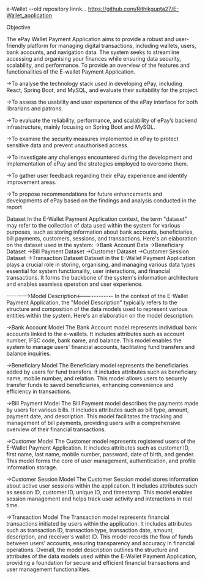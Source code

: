 
e-Wallet --old repository linnk...
https://github.com/Rithikgupta27/E-Wallet_application

Objective

The ePay Wallet Payment Application aims to provide a robust and user-friendly platform for managing digital transactions, including wallets, users, bank accounts, and navigation data. The system seeks to streamline accessing and organising your finances while ensuring data security, scalability, and performance. To provide an overview of the features and functionalities of the E-wallet Payment Application.

->To analyse the technology stack used in developing ePay, including React, Spring Boot, and MySQL, and evaluate their suitability for the project.

->To assess the usability and user experience of the ePay interface for both librarians and patrons.

->To evaluate the reliability, performance, and scalability of ePay’s backend infrastructure, mainly focusing on Spring Boot and MySQL.

->To examine the security measures implemented in ePay to protect sensitive data and prevent unauthorised access.

->To investigate any challenges encountered during the development and implementation of ePay and the strategies employed to overcome them.

->To gather user feedback regarding their ePay experience and identify improvement areas.

->To propose recommendations for future enhancements and developments of ePay based on the findings and analysis conducted in the report


Dataset
In the E-Wallet Payment Application context, the term "dataset" may refer to the collection of data used within the system for various purposes, such as storing information about bank accounts, beneficiaries, bill payments, customers, sessions, and transactions.
Here's an elaboration on the dataset used in the system:
->Bank Account Data
->Beneficiary Dataset
->Bill Payment Dataset
->Customer Dataset
->Customer Session Dataset
->Transaction Dataset
Dataset in the E-Wallet Payment Application plays a crucial role in storing, organising, and managing various data types essential for system functionality, user interactions, and financial transactions. It forms the backbone of the system's information architecture and enables seamless operation and user experience.

------->Model Description<------------
In the context of the E-Wallet Payment Application, the "Model Description" typically refers to the structure and composition of the data models used to represent various entities within the system. Here's an elaboration on the model description:

->Bank Account Model
The Bank Account model represents individual bank accounts linked to the e-wallets. It includes attributes such as account number, IFSC code, bank name, and balance. This model enables the system to manage users' financial accounts, facilitating fund transfers and balance inquiries.

->Beneficiary Model
The Beneficiary model represents the beneficiaries added by users for fund transfers. It includes attributes such as beneficiary name, mobile number, and relation. This model allows users to securely transfer funds to saved beneficiaries, enhancing convenience and efficiency in transactions.

->Bill Payment Model
The Bill Payment model describes the payments made by users for various bills. It includes attributes such as bill type, amount, payment date, and description. This model facilitates the tracking and management of bill payments, providing users with a comprehensive overview of their financial transactions.

->Customer Model
The Customer model represents registered users of the E-Wallet Payment Application. It includes attributes such as customer ID, first name, last name, mobile number, password, date of birth, and gender. This model forms the core of user management, authentication, and profile information storage.

->Customer Session Model
The Customer Session model stores information about active user sessions within the application. It includes attributes such as session ID, customer ID, unique ID, and timestamp. This model enables session management and helps track user activity and interactions in real time.

->Transaction Model
The Transaction model represents financial transactions initiated by users within the application. It includes attributes such as transaction ID, transaction type, transaction date, amount, description, and receiver's wallet ID. This model records the flow of funds between users' accounts, ensuring transparency and accuracy in financial operations.
Overall, the model description outlines the structure and attributes of the data models used within the E-Wallet Payment Application, providing a foundation for secure and efficient financial transactions and user management functionalities.





